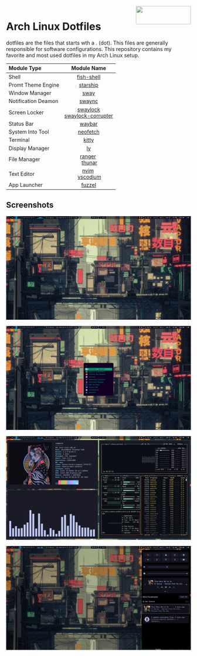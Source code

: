 <img width=150 height=50 align=right src="https://archlinux.org/static/logos/archlinux-logo-light-1200dpi.7ccd81fd52dc.png">

# Arch Linux Dotfiles

dotfiles are the files that starts wth a . (dot). This files are generally responsible for software configurations. This repository contains my favorite and most used dotfiles in my Arch Linux setup.

| **Module Type**     | **Module Name**                                                                              |
|:------------------- |:--------------------------------------------------------------------------------------------:|
| Shell               | [fish-shell](https://github.com/fish-shell/fish-shell)                                       |
| Promt Theme Engine  | [starship](https://github.com/starship/starship)                                             |
| Window Manager      | [sway](https://github.com/swaywm/sway)                                                       |
| Notification Deamon | [swaync](https://github.com/ErikReider/SwayNotificationCenter)                               |
| Screen Locker       | [swaylock](https://github.com/swaywm/swaylock) </br> [swaylock-corrupter](https://github.com/aur-packaging/swaylock-corrupter)                              |
| Status Bar          | [waybar](https://github.com/Alexays/Waybar)                                                  |
| System Into Tool    | [neofetch](https://github.com/dylanaraps/neofetch)                                           |
| Terminal            | [kitty](https://github.com/kovidgoyal/kitty)                                                 |
| Display Manager     | [ly](https://github.com/fairyglade/ly)                                                       |
| File Manager        | [ranger](https://github.com/ranger/ranger) </br> [thunar](https://github.com/xfce-mirror/thunar) |
| Text Editor         | [nvim](https://github.com/neovim/neovim) </br> [vscodium](https://github.com/VSCodium/vscodium)  |
| App Launcher        | [fuzzel](https://codeberg.org/dnkl/fuzzel)                                                   |

## Screenshots

![](screenshots/sway-desktop-0.png)

![](screenshots/sway-desktop-1.png)

![](screenshots/sway-desktop-2.png)

![](./screenshots/sway-desktop-3.png)

